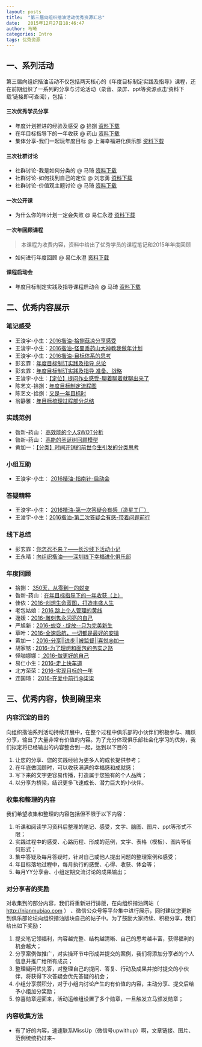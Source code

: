 ```yaml
---
layout: posts
title:  "第三届向组织揩油活动优秀资源汇总"
date:   2015年12月27日18:46:47
author: 马琦
categories: Intro
tags: 优秀资源
---
```



## 一、系列活动
第三届向组织揩油活动不仅包括两天核心的《年度目标制定实践及指导》课程，还在前期组织了一系列的分享与讨论活动（录音、录屏、ppt等资源点击‘资料下载’链接即可查阅），包括：

#### 三次优秀学员分享
*  年度计划推进的经验及感受 @ 拾捌     [资料下载](http://pan.baidu.com/s/1i3wHhUd)
* 在年目标指导下的一年收获 @ 药山     [资料下载](http://pan.baidu.com/s/1eQz5ptS)
* 集体分享-我们一起玩年度目标 @ 上海幸福进化俱乐部    [资料下载](http://pan.baidu.com/s/1skfRv3J)

#### 三次社群讨论
* 社群讨论-我是如何分类的 @ 马琦     [资料下载](http://bbs.upwith.me/club-3713-1-1.html)
* 社群讨论-如何找到自己的定位 @ 刘志勇     [资料下载](http://bbs.upwith.me/club-3752-1-1.html)
* 社群讨论-价值观主题讨论 @ 马琦      [资料下载](http://bbs.upwith.me/forum.php?mod=viewthread&tid=3712&extra=page%3D1)

#### 一次公开课
* 为什么你的年计划一定会失败 @ 易仁永澄     [资料下载](http://pan.baidu.com/s/1hqubSsk)

#### 一次年回顾课程
> 本课程为收费内容，资料中给出了优秀学员的课程笔记和2015年年度回顾

* 如何进行年度回顾 @ 易仁永澄     [资料下载](http://bbs.upwith.me/forum.php?mod=viewthread&tid=3964&page=1&extra=#pid23907)

#### 课程启动会
* 年度目标制定实践及指导课程启动会 @ 马琦     [资料下载](http://pan.baidu.com/s/1o71CjiE)



## 二、优秀内容展示

### 笔记感受

* 王浚宇-小生：[2016揩油-拾捌菇凉分享感受](http://www.jianshu.com/p/f4f93821d219)
* 王浚宇-小生：[2016揩油-怪蜀黍药山大神教我做年计划](http://www.jianshu.com/p/ba4e14bd8bea)
* 王浚宇-小生：[2016揩油-目标体系的思考](http://www.jianshu.com/p/f9b8bcc422c3#)
* 彭玄霏：[年度目标制订实践及指导 总论](http://www.jianshu.com/p/10df2df476a7)
* 彭玄霏：[年度目标制订实践及指导 准备、战略](http://www.jianshu.com/p/30c69de086b3)
* 王浚宇-小生：[【定位】提问作业感受-聊着聊着就聊出来了](http://www.jianshu.com/p/ac08eb1941d0)
* 陈艺文-拾捌：[年度目标制定流程图](http://www.jianshu.com/p/bbc472377784)
* 陈艺文-拾捌：[又是一年目标时](http://www.jianshu.com/p/c83a705908c2)
* 翁静雅：[年目标梳理过程部分总结](http://bbs.upwith.me/forum.php?mod=redirect&goto=findpost&ptid=3761&pid=24006&fromuid=46)


### 实践范例
* 昝新-药山： [高效能的个人SWOT分析](http://www.jianshu.com/p/86bb450a35a1)
* 昝新-药山： [高能的圣诞树回顾模型](http://www.jianshu.com/p/012ab6a0e068)
* 黄加一：[【分类】时间开销的前世今生引发的分类思考](http://www.jianshu.com/p/f67608816c94)


### 小组互助
* 王浚宇-小生： [2016揩油-指南针-启动会](http://www.jianshu.com/p/ad0a363b4252)


### 答疑精粹
* 王浚宇-小生： [2016揩油-第一次答疑会有感（造星工厂）](http://www.jianshu.com/p/cd6a8fc9ee51)
* 王浚宇-小生：[2016揩油-第二次答疑会有感-带着问题前行](http://www.jianshu.com/p/88fc14585a93)


### 线下总结
* 彭玄霏：[你怎忍不来？——长沙线下活动小记](http://www.jianshu.com/p/14e3a199e1a6)
* 王永晴：[向组织揩油——深圳线下幸福进化俱乐部](http://www.jianshu.com/p/f60a0f130df4)


### 年度回顾
* 拾捌： [350天，从零到一的蜕变](http://www.jianshu.com/p/ddb9e0ba9035)
* 昝新-药山：[在年目标指导下的一年收获（上）](http://mp.weixin.qq.com/s?__biz=MzAxMzA0NjM1MQ==&mid=400512307&idx=1&sn=1685ee2ee6dbf952018d6eba303dd859&scene=1&srcid=1203R5WnmtcwxrIozOUCa57i&from=groupmessage&isappinstalled=0#wechat_redirect)
* 佳依：[2016-创想生命蓝图，打造丰盛人生](http://upwith.me/forum.php?mod=viewthread&tid=3651&extra=page%3D1&page=1)
* 老包姑娘：[2016 跳上个人管理的黄线](http://bbs.upwith.me/club-3641-1-1.html)
* 逯媛：[2016-雕刻隽永闪亮的自己](http://bbs.upwith.me/forum.php?mod=viewthread&tid=3741&extra=page%3D2)
* 严旭新：[2016-蜕变 · 绽放--只为完美新生](http://bbs.upwith.me/forum.php?mod=viewthread&tid=3796&extra=page%3D2)
* 草叶：[2016-全速启航，一切都是最好的安排](
http://bbs.upwith.me/forum.php?mod=viewthread&tid=3728&extra=page%3D3)
* 黄加一：[2016-分享||进步||被监督||喜悦@加一](http://bbs.upwith.me/club-3643-1-3.html)
* 胡家铭 :  [2016-为了理想和面包的务实之路 ](http://bbs.upwith.me/club-3716-1-3.html)
* 怪咖娜娜：[ 2016-做更好的自己 ](http://bbs.upwith.me/club-3844-1-4.html)
* 易仁小生：[2016-走上快车道](http://bbs.upwith.me/club-3655-1-5.html)
* 北方荣荣：[2016-实现目标的一年](http://bbs.upwith.me/club-3674-1-6.html)
* 连国琦： [2016-在爱中前行@柒柒](http://bbs.upwith.me/forum.php?mod=viewthread&tid=3657&extra=)


## 三、优秀内容，快到碗里来

### 内容沉淀的目的

向组织揩油系列活动持续开展中，在整个过程中俱乐部的小伙伴们积极参与、踊跃分享，输出了大量非常有价值的内容。为了充分体现俱乐部社会化学习的优势，我们拟定将已经输出的内容整合到一起，达到以下目的：

1. 让您的分享、您的实践经验为更多人的成长提供参考；
2. 在年底做回顾时，可以收获满满的幸福感和成就感；
3. 写下来的文字更容易传播，打造属于您独有的个人品牌；
4. 以分享为桥梁，结识更多飞速成长、潜力巨大的小伙伴。

### 收集和整理的内容

我们希望收集和整理的内容包括但不限于以下内容：
1. 听课和阅读学习资料后整理的笔记、感受，文字、脑图、图片、ppt等形式不限；
2. 实践过程中的感受、心路历程、形成的范例，文字、表格（模板）、图片等任何形式；
3. 集中答疑及每月答疑时，针对自己或他人提出问题的整理案例和感受；
4. 年目标落地过程中，每月执行的感受、心得、收获、体会等；
5. 每月YY分享会、小组定期交流讨论的成果输出；

### 对分享者的奖励

对收集到的部分内容，我们将重新进行排版，在向组织揩油网站（ http://nianmubiao.com ） 、微信公众号等平台集中进行展示，同时建议您更新到俱乐部论坛向组织揩油版块自己的帖子中。为了鼓励大家持续、积极分享，我们给出如下奖励：

1. 提交笔记领福利，内容越完整、结构越清晰、自己的思考越丰富，获得福利的机会越大；
2. 分享案例做推广，对实操环节中形成并提交的案例，我们将添加分享者的个人信息并推广给所有成员；
3. 整理疑问优先答，对整理自己的提问、答复、行动及成果并按时提交的小伙伴，将获得下次答疑会优先答疑的机会；
4. 小组分享攒积分，对于小组内讨论产生的有价值的内容，主动分享、提交后给予小组加分奖励；
5. 惊喜勋章迎面来，活动运维组设置了多个勋章，一旦触发立马颁发勋章；

### 内容收集方法
* 有了好的内容，速速联系MissUp（微信号upwithup）啊，文章链接、图片、范例统统扔过来~ 



